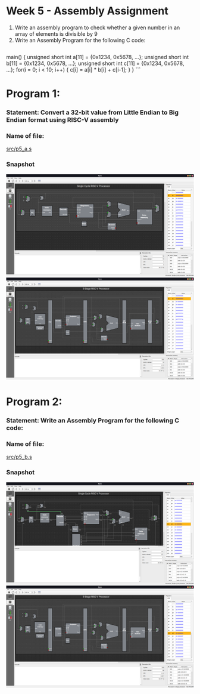 # Week 5 - Assembly Assignment
1. Write an assembly program to check whether a given number in an array of elements is divisible by 9
2. Write an Assembly Program for the following C code:
	```c
main() {
	unsigned short int a[11] = {0x1234, 0x5678, ...};
	unsigned short int b[11] = {0x1234, 0x5678, ...};
	unsigned short int c[11] = {0x1234, 0x5678, ...};
	for(i = 0; i < 10; i++)
	{
		c[i] = a[i] * b[i] + c[i-1];
	}
}
	```
# Program 1:
### Statement: Convert a 32-bit value from Little Endian to Big Endian format using RISC-V assembly 

### Name of file:
[src/p5_a.s](src/p5_a.s)

### Snapshot
![Screenshot of RIPES window](../assets/single/p5_a.png)
![Screenshot of RIPES window](../assets/5_stage/p5_a.png)


# Program 2:
### Statement: Write an Assembly Program for the following C code:

### Name of file:
[src/p5_b.s](src/p5_b.s)

### Snapshot
![Screenshot of RIPES window](../assets/single/p5_b.png)
![Screenshot of RIPES window](../assets/5_stage/p5_b.png)
